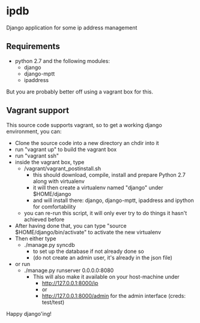 ipdb
====

Django application for some ip address management

Requirements
------------

- python 2.7 and the following modules:
  - django
  - django-mptt
  - ipaddress

But you are probably better off using a vagrant box for this.

Vagrant support
---------------

This source code supports vagrant, so to get a working django environment, you can:

- Clone the source code into a new directory an chdir into it
- run "vagrant up" to build the vagrant box
- run "vagrant ssh"
- inside the vagrant box, type
  - /vagrant/vagrant_postinstall.sh
    - this should download, compile, install and prepare Python 2.7 along with virtualenv
    - it will then create a virtualenv named "django" under $HOME/django
    - and will install there: django, django-mptt, ipaddress and ipython for comfortability
  - you can re-run this script, it will only ever try to do things it hasn't achieved before
- After having done that, you can type "source $HOME/django/bin/activate" to activate the new virtualenv
- Then either type
  - ./manage.py syncdb
    - to set up the database if not already done so
    - (do not create an admin user, it's already in the json file)
- or run
  - ./manage.py runserver 0.0.0.0:8080
    - This will also make it available on your host-machine under
      - http://127.0.0.1:8000/ip
      - or
      - http://127.0.0.1:8000/admin for the admin interface (creds: test/test)

Happy django'ing!
